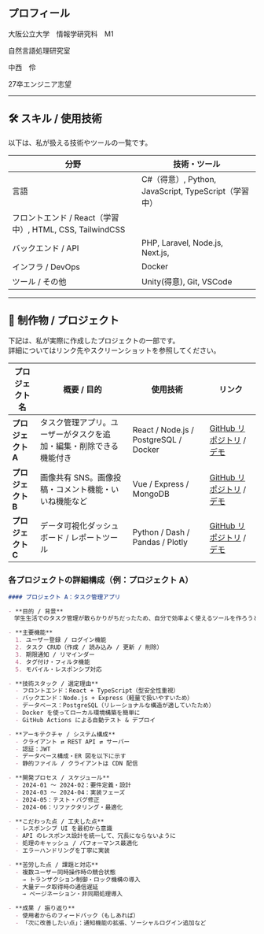 

<!--
**KenshinKaraage/KenshinKaraage** is a ✨ _special_ ✨ repository because its `README.md` (this file) appears on your GitHub profile.

Here are some ideas to get you started:

- 🔭 I’m currently working on ...
- 🌱 I’m currently learning ...
- 👯 I’m looking to collaborate on ...
- 🤔 I’m looking for help with ...
- 💬 Ask me about ...
- 📫 How to reach me: ...
- 😄 Pronouns: ...
- ⚡ Fun fact: ...
-->

<!-- =======================
     ヘッダー / 挨拶・自己紹介
======================= -->
## プロフィール

大阪公立大学　情報学研究科　M1

自然言語処理研究室

中西　伶


27卒エンジニア志望

---

## 🛠 スキル / 使用技術

以下は、私が扱える技術やツールの一覧です。

| 分野 | 技術・ツール |
|---|---|
| 言語 | C#（得意）, Python, JavaScript, TypeScript（学習中） |
| フロントエンド / React（学習中）, HTML, CSS, TailwindCSS |
| バックエンド / API | PHP, Laravel, Node.js, Next.js,  |
| インフラ / DevOps | Docker |
| ツール / その他 | Unity(得意), Git, VSCode |

---

## 📂 制作物 / プロジェクト

下記は、私が実際に作成したプロジェクトの一部です。  
詳細についてはリンク先やスクリーンショットを参照してください。

| プロジェクト名 | 概要 / 目的 | 使用技術 | リンク |
|---|---|---|---|
| **プロジェクト A** | タスク管理アプリ。ユーザーがタスクを追加・編集・削除できる機能付き | React / Node.js / PostgreSQL / Docker | [GitHub リポジトリ](リンク) / [デモ](リンク) |
| **プロジェクト B** | 画像共有 SNS。画像投稿・コメント機能・いいね機能など | Vue / Express / MongoDB | [GitHub リポジトリ](リンク) / [デモ](リンク) |
| **プロジェクト C** | データ可視化ダッシュボード / レポートツール | Python / Dash / Pandas / Plotly | [GitHub リポジトリ](リンク) / [デモ](リンク) |

### 各プロジェクトの詳細構成（例：プロジェクト A）

```md
#### プロジェクト A：タスク管理アプリ

- **目的 / 背景**  
　学生生活でのタスク管理が散らかりがちだったため、自分で効率よく使えるツールを作ろうと思った。

- **主要機能**  
  1. ユーザー登録 / ログイン機能  
  2. タスク CRUD（作成 / 読み込み / 更新 / 削除）  
  3. 期限通知 / リマインダー  
  4. タグ付け・フィルタ機能  
  5. モバイル・レスポンシブ対応  

- **技術スタック / 選定理由**  
  - フロントエンド：React + TypeScript（型安全性重視）  
  - バックエンド：Node.js + Express（軽量で扱いやすいため）  
  - データベース：PostgreSQL（リレーショナルな構造が適していたため）  
  - Docker を使ってローカル環境構築を簡単に  
  - GitHub Actions による自動テスト & デプロイ  

- **アーキテクチャ / システム構成**  
  - クライアント ⇄ REST API ⇄ サーバー  
  - 認証：JWT  
  - データベース構成・ER 図を以下に示す  
  - 静的ファイル / クライアントは CDN 配信  

- **開発プロセス / スケジュール**  
  - 2024-01 ～ 2024-02：要件定義・設計  
  - 2024-03 ～ 2024-04：実装フェーズ  
  - 2024-05：テスト・バグ修正  
  - 2024-06：リファクタリング・最適化  

- **こだわった点 / 工夫した点**  
  - レスポンシブ UI を最初から意識  
  - API のレスポンス設計を統一して、冗長にならないように  
  - 処理のキャッシュ / パフォーマンス最適化  
  - エラーハンドリングを丁寧に実装  

- **苦労した点 / 課題と対応**  
  - 複数ユーザー同時操作時の競合状態  
    → トランザクション制御・ロック機構の導入  
  - 大量データ取得時の通信遅延  
    → ページネーション・非同期処理導入  

- **成果 / 振り返り**  
  - 使用者からのフィードバック（もしあれば）  
  - 「次に改善したい点」：通知機能の拡張、ソーシャルログイン追加など  
